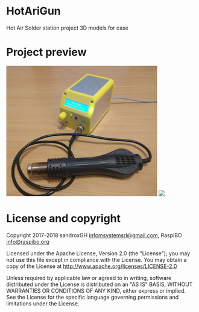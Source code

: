 HotAriGun
===================== 
Hot Air Solder station project
3D models for case

Project preview
=====================
<img src="Pict/HAG.jpg" width="400">

<img src="Pict/Frame1.jpg.jpg" width="400">

License and copyright
=====================

Copyright 2017-2018 sandroxGH infomsystemsrl@gmail.com, RaspiBO info@raspibo.org

Licensed under the Apache License, Version 2.0 (the "License"); you may not use this file except in compliance with the License. You may obtain a copy of the License at http://www.apache.org/licenses/LICENSE-2.0

Unless required by applicable law or agreed to in writing, software distributed under the License is distributed on an "AS IS" BASIS, WITHOUT WARRANTIES OR CONDITIONS OF ANY KIND, either express or implied. See the License for the specific language governing permissions and limitations under the License.
